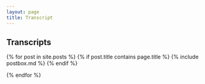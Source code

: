```yaml
---
layout: page
title: Transcript
---
```


<!-- <div id="archives">
{% for tag in site.tags %}
    {% capture tag_name %}{{ tag | first }}{% endcapture %}
    <p></p>
    <a href="{{ site.baseurl }}/tag/{{tag_name| slugify}}"  class="tag-head">{{ tag_name }}
{% endfor %}


<!-- Begin List Posts
================================================== -->


<section class="recent-posts">
<div class="section-title mt-2">
    <h2>Transcripts</h2>
</div>
<div class="row listrecent">

{% for post in site.posts %}
{% if post.title contains page.title %}
    {% include postbox.md %}
{% endif %}    

{% endfor %}

</div>
</section>
